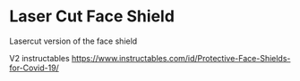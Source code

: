 # Laser Cut Face Shield
Lasercut version of the face shield

V2 instructables
https://www.instructables.com/id/Protective-Face-Shields-for-Covid-19/

